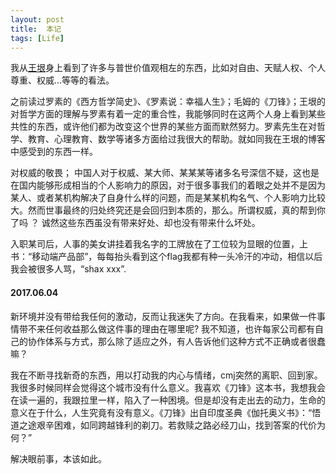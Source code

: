 ```yaml
---
layout: post
title:  本记
tags: [Life]
---
```


我从[王垠](http://www.yinwang.org)身上看到了许多与普世价值观相左的东西，比如对自由、天赋人权、个人尊重、权威...等等的看法。

之前读过罗素的《西方哲学简史》、《罗素说：幸福人生》；毛姆的《刀锋》；王垠的对哲学方面的理解与罗素有着一定的重合性，我能够同时在这两个人身上看到某些共性的东西，或许他们都为改变这个世界的某些方面而默然努力。罗素先生在对哲学、教育、心理教育、数学等诸多方面给过我很大的帮助。就如同我在王垠的博客中感受到的东西一样。

对权威的敬畏；
中国人对于权威、某大师、某某某等诸多名号深信不疑，这也是在国内能够形成相当的个人影响力的原因，对于很多事我们的着眼之处并不是因为某人、或者某机构解决了自身什么样的问题，而是某某机构名气、个人影响力比较大。然而世事最终的归处终究还是会回归到本质的，那么。所谓权威，真的帮到你了吗 ？ 诚然这些东西虽没有带来好处、却也没有带来什么坏处。

入职某司后，人事的美女讲挂着我名字的工牌放在了工位较为显眼的位置，上书：“移动端产品部”，每每抬头看到这个flag我都有种一头冷汗的冲动，相信以后我会被很多人骂，“shax xxx”.


#### 2017.06.04

新环境并没有带给我任何的激动，反而让我迷失了方向。在我看来，如果做一件事情带不来任何收益那么做这件事的理由在哪里呢? 我不知道，也许每家公司都有自己的协作体系与方式，那么除了适应之外，有人告诉他们这种方式不正确或者很蠢嘛？

我在不断寻找新奇的东西，用以打动我的内心与情绪，cmj突然的离职、回到家。我很多时候同样会觉得这个城市没有什么意义。我喜欢《刀锋》这本书，我想我会在读一遍的，我跟拉里一样，陷入了一种困境。但是却没有走出去的动力，生命的意义在于什么，人生究竟有没有意义。《刀锋》出自印度圣典《伽托奥义书》：“悟道之途艰辛困难，如同跨越锋利的剃刀。若救赎之路必经刀山，找到答案的代价为何？”

解决眼前事，本该如此。
